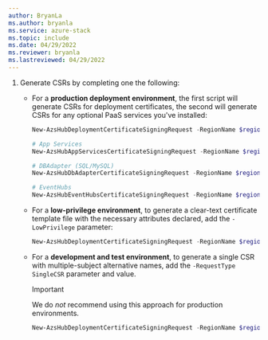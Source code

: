 ```yaml
---
author: BryanLa
ms.author: bryanla
ms.service: azure-stack
ms.topic: include
ms.date: 04/29/2022
ms.reviewer: bryanla
ms.lastreviewed: 04/29/2022
---
```

1. Generate CSRs by completing one the following:

   - For a **production deployment environment**, the first script will generate CSRs for deployment certificates, the second will generate CSRs for any optional PaaS services you've installed:

      ```powershell  
      New-AzsHubDeploymentCertificateSigningRequest -RegionName $regionName -FQDN $externalFQDN -subject $subject -OutputRequestPath $OutputDirectory -IdentitySystem $IdentitySystem
      ```

      ```powershell  
      # App Services
      New-AzsHubAppServicesCertificateSigningRequest -RegionName $regionName -FQDN $externalFQDN -subject $subject -OutputRequestPath $OutputDirectory

      # DBAdapter (SQL/MySQL)
      New-AzsHubDbAdapterCertificateSigningRequest -RegionName $regionName -FQDN $externalFQDN -subject $subject -OutputRequestPath $OutputDirectory

      # EventHubs
      New-AzsHubEventHubsCertificateSigningRequest -RegionName $regionName -FQDN $externalFQDN -subject $subject -OutputRequestPath $OutputDirectory
      ```

   - For a **low-privilege environment**, to generate a clear-text certificate template file with the necessary attributes declared, add the `-LowPrivilege` parameter:

      ```powershell  
      New-AzsHubDeploymentCertificateSigningRequest -RegionName $regionName -FQDN $externalFQDN -subject $subject -OutputRequestPath $OutputDirectory -IdentitySystem $IdentitySystem -LowPrivilege
      ```

   - For a **development and test environment**, to generate a single CSR with multiple-subject alternative names, add the `-RequestType SingleCSR` parameter and value. 

      > [!IMPORTANT]
      > We do *not* recommend using this approach for production environments.

      ```powershell  
      New-AzsHubDeploymentCertificateSigningRequest -RegionName $regionName -FQDN $externalFQDN -RequestType SingleCSR -subject $subject -OutputRequestPath $OutputDirectory -IdentitySystem $IdentitySystem
      ```